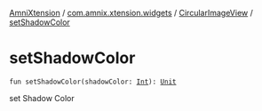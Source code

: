 [AmniXtension](../../index.md) / [com.amnix.xtension.widgets](../index.md) / [CircularImageView](index.md) / [setShadowColor](./set-shadow-color.md)

# setShadowColor

`fun setShadowColor(shadowColor: `[`Int`](https://kotlinlang.org/api/latest/jvm/stdlib/kotlin/-int/index.html)`): `[`Unit`](https://kotlinlang.org/api/latest/jvm/stdlib/kotlin/-unit/index.html)

set Shadow Color

